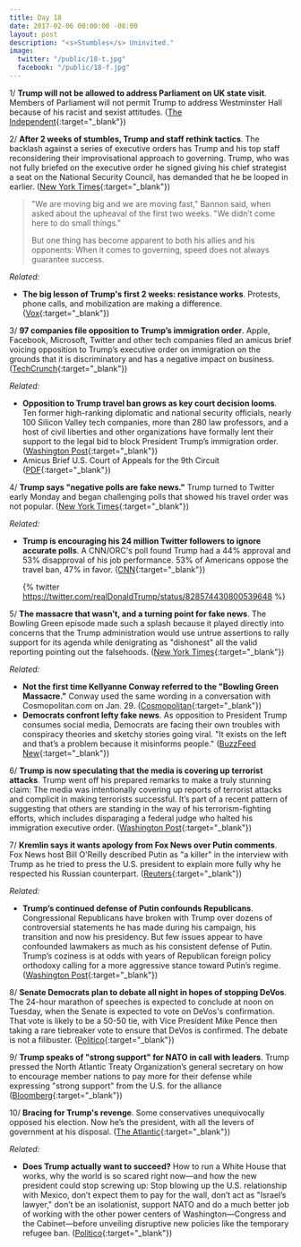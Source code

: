 ```yaml
---
title: Day 18
date: 2017-02-06 00:00:00 -08:00
layout: post
description: "<s>Stumbles</s> Uninvited."
image:
  twitter: "/public/18-t.jpg"
  facebook: "/public/18-f.jpg"
---
```


1/ **Trump will not be allowed to address Parliament on UK state visit**. Members of Parliament will not permit Trump to address Westminster Hall because of his racist and sexist attitudes. ([The Independent](http://www.independent.co.uk/news/uk/politics/donald-trump-uk-state-visit-speaker-address-parliament-a7565651.html){:target="_blank"})

2/ **After 2 weeks of stumbles, Trump and staff rethink tactics**. The backlash against a series of executive orders has Trump and his top staff reconsidering their improvisational approach to governing. Trump, who was not fully briefed on the executive order he signed giving his chief strategist a seat on the National Security Council, has demanded that he be looped in earlier. ([New York Times](http://www.nytimes.com/2017/02/05/us/politics/trump-white-house-aides-strategy.html){:target="_blank"})

> "We are moving big and we are moving fast," Bannon said, when asked about the upheaval of the first two weeks. "We didn’t come here to do small things."
>
> But one thing has become apparent to both his allies and his opponents: When it comes to governing, speed does not always guarantee success.

_Related:_

* **The big lesson of Trump's first 2 weeks: resistance works**. Protests, phone calls, and mobilization are making a difference. ([Vox](http://www.vox.com/policy-and-politics/2017/2/6/14473482/resistance-works-anti-trump-protests){:target="_blank"})

3/ **97 companies file opposition to Trump’s immigration order**. Apple, Facebook, Microsoft, Twitter and other tech companies filed an amicus brief voicing opposition to Trump’s executive order on immigration on the grounds that it is discriminatory and has a negative impact on business. ([TechCrunch](https://techcrunch.com/2017/02/05/twitter-airbnb-and-others-to-file-opposition-to-trumps-immigration-order/){:target="_blank"})

_Related:_

* **Opposition to Trump travel ban grows as key court decision looms**. Ten former high-ranking diplomatic and national security officials, nearly 100 Silicon Valley tech companies, more than 280 law professors, and a host of civil liberties and other organizations have formally lent their support to the legal bid to block President Trump’s immigration order. ([Washington Post](https://www.washingtonpost.com/world/national-security/opposition-to-trump-travel-ban-grows-as-key-court-decision-looms/2017/02/06/d766ec7c-ec74-11e6-9662-6eedf1627882_story.html){:target="_blank"})
* Amicus Brief U.S. Court of Appeals for the 9th Circuit ([PDF](https://cloud.app.box.com/s/mx6vhp0m8c1jyc8fh5yvned3nlu6ihec){:target="_blank"})

4/ **Trump says "negative polls are fake news."** Trump turned to Twitter early Monday and began challenging polls that showed his travel order was not popular. ([New York Times](https://www.nytimes.com/2017/02/06/us/politics/donald-trump-administration.html){:target="_blank"})

_Related:_

* **Trump is encouraging his 24 million Twitter followers to ignore accurate polls**. A CNN/ORC's poll found Trump had a 44% approval and 53% disapproval of his job performance. 53% of Americans oppose the travel ban, 47% in favor. ([CNN](http://money.cnn.com/2017/02/06/media/donald-trump-poll-denialism/index.html){:target="_blank"})

  {% twitter https://twitter.com/realDonaldTrump/status/828574430800539648 %}

5/ **The massacre that wasn’t, and a turning point for fake news**. The Bowling Green episode made such a splash because it played directly into concerns that the Trump administration would use untrue assertions to rally support for its agenda while denigrating as "dishonest" all the valid reporting pointing out the falsehoods. ([New York Times](https://www.nytimes.com/2017/02/05/business/the-massacre-that-wasnt-and-a-turning-point-for-fake-news.html){:target="_blank"})

_Related:_

* **Not the first time Kellyanne Conway referred to the "Bowling Green Massacre."** Conway used the same wording in a conversation with Cosmopolitan.com on Jan. 29. ([Cosmopolitan](http://www.cosmopolitan.com/politics/a8674035/kellyanne-conway-bowling-green-massacre-repeat/){:target="_blank"})
* **Democrats confront lefty fake news**. As opposition to President Trump consumes social media, Democrats are facing their own troubles with conspiracy theories and sketchy stories going viral. "It exists on the left and that’s a problem because it misinforms people." ([BuzzFeed New](https://www.buzzfeed.com/rubycramer/democrats-confront-lefty-fake-news){:target="_blank"})

6/ **Trump is now speculating that the media is covering up terrorist attacks**. Trump went off his prepared remarks to make a truly stunning claim: The media was intentionally covering up reports of terrorist attacks and complicit in making terrorists successful. It’s part of a recent pattern of suggesting that others are standing in the way of his terrorism-fighting efforts, which includes disparaging a federal judge who halted his immigration executive order. ([Washington Post](https://www.washingtonpost.com/news/politics/wp/2017/02/06/president-trump-is-now-speculating-that-the-media-is-covering-up-terrorist-attacks/){:target="_blank"})

7/ **Kremlin says it wants apology from Fox News over Putin comments**. Fox News host Bill O'Reilly described Putin as "a killer" in the interview with Trump as he tried to press the U.S. president to explain more fully why he respected his Russian counterpart. ([Reuters](http://www.reuters.com/article/us-usa-trump-foxnews-kremlin-idUSKBN15L0XC){:target="_blank"})

_Related:_

* **Trump’s continued defense of Putin confounds Republicans**. Congressional Republicans have broken with Trump over dozens of controversial statements he has made during his campaign, his transition and now his presidency. But few issues appear to have confounded lawmakers as much as his consistent defense of Putin. Trump’s coziness is at odds with years of Republican foreign policy orthodoxy calling for a more aggressive stance toward Putin’s regime. ([Washington Post](https://www.washingtonpost.com/politics/trumps-continued-defense-of-putin-confounds-republicans/2017/02/05/fc082ada-ebd1-11e6-b7e8-df81bd6c4c30_story.html){:target="_blank"})

8/ **Senate Democrats plan to debate all night in hopes of stopping DeVos**. The 24-hour marathon of speeches is expected to conclude at noon on Tuesday, when the Senate is expected to vote on DeVos's confirmation. That vote is likely to be a 50-50 tie, with Vice President Mike Pence then taking a rare tiebreaker vote to ensure that DeVos is confirmed. The debate is not a filibuster. ([Politico](http://www.politico.com/story/2017/02/betsy-devos-democrats-confirmation-234691){:target="_blank"})

9/ **Trump speaks of "strong support" for NATO in call with leaders**. Trump pressed the North Atlantic Treaty Organization’s general secretary on how to encourage member nations to pay more for their defense while expressing "strong support" from the U.S. for the alliance ([Bloomberg](https://www.bloomberg.com/politics/articles/2017-02-06/trump-speaks-of-strong-support-for-nato-in-call-with-leader){:target="_blank"})

10/ **Bracing for Trump's revenge**. Some conservatives unequivocally opposed his election. Now he’s the president, with all the levers of government at his disposal. ([The Atlantic](https://www.theatlantic.com/politics/archive/2017/02/trumps-enemies-list/513449/){:target="_blank"})

_Related:_

* **Does Trump actually want to succeed?** How to run a White House that works, why the world is so scared right now—and how the new president could stop screwing up: Stop blowing up the U.S. relationship with Mexico, don’t expect them to pay for the wall, don’t act as "Israel’s lawyer," don’t be an isolationist, support NATO and do a much better job of working with the other power centers of Washington—Congress and the Cabinet—before unveiling disruptive new policies like the temporary refugee ban. ([Politico](http://www.politico.com/magazine/story/2017/02/james-baker-interview-donald-trump-ronald-reagan-214742){:target="_blank"})
